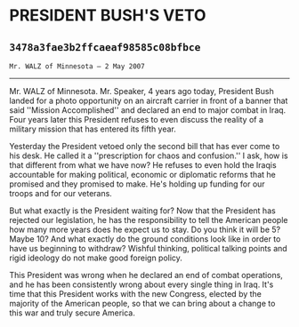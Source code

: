 # PRESIDENT BUSH'S VETO
## `3478a3fae3b2ffcaeaf98585c08bfbce`
`Mr. WALZ of Minnesota — 2 May 2007`

---


Mr. WALZ of Minnesota. Mr. Speaker, 4 years ago today, President Bush 
landed for a photo opportunity on an aircraft carrier in front of a 
banner that said ''Mission Accomplished'' and declared an end to major 
combat in Iraq. Four years later this President refuses to even discuss 
the reality of a military mission that has entered its fifth year.

Yesterday the President vetoed only the second bill that has ever 
come to his desk. He called it a ''prescription for chaos and 
confusion.'' I ask, how is that different from what we have now? He 
refuses to even hold the Iraqis accountable for making political, 
economic or diplomatic reforms that he promised and they promised to 
make. He's holding up funding for our troops and for our veterans.

But what exactly is the President waiting for? Now that the President 
has rejected our legislation, he has the responsibility to tell the 
American people how many more years does he expect us to stay. Do you 
think it will be 5? Maybe 10? And what exactly do the ground conditions 
look like in order to have us beginning to withdraw? Wishful thinking, 
political talking points and rigid ideology do not make good foreign 
policy.

This President was wrong when he declared an end of combat 
operations, and he has been consistently wrong about every single thing 
in Iraq. It's time that this President works with the new Congress, 
elected by the majority of the American people, so that we can bring 
about a change to this war and truly secure America.
